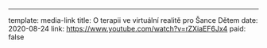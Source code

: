 ---
template: media-link
title:  O terapii ve virtuální realitě pro Šance Dětem
date: 2020-08-24
link: https://www.youtube.com/watch?v=rZXiaEF6Jx4
paid: false